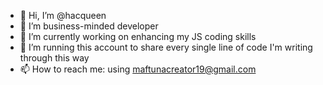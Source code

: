 - 👋 Hi, I’m @hacqueen
- 👀 I’m business-minded developer
- 🌱 I’m currently working on enhancing my JS coding skills
- 💞️ I’m running this account to share every single line of code I'm writing through this way
- 📫 How to reach me: using maftunacreator19@gmail.com
